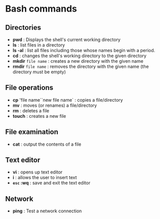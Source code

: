 # Bash commands

## Directories

* **pwd** : Displays the shell's current working directory
* **ls** : list files in a directory
* **ls -al** : list all files including those whose names begin with a period.
* **cd** : changes the shell's working directory to the given directory
* **mkdir** `file name` : creates a new directory with the given name
* **rmdir** `file name` : removes the directory with the given name (the directory must be empty)

## File operations

* **cp** 'file name``new file name` : copies a file/directory
* **mv** : moves (or renames) a file/directory
* **rm** : deletes a file
* **touch** : creates a new file

## File examination

* **cat** : output the contents of a file

## Text editor

* **vi** : opens up text editor
* **i** : allows the user to insert text
* **`esc` :wq** : save and exit the text editor

## Network

* **ping** : Test a network connection
